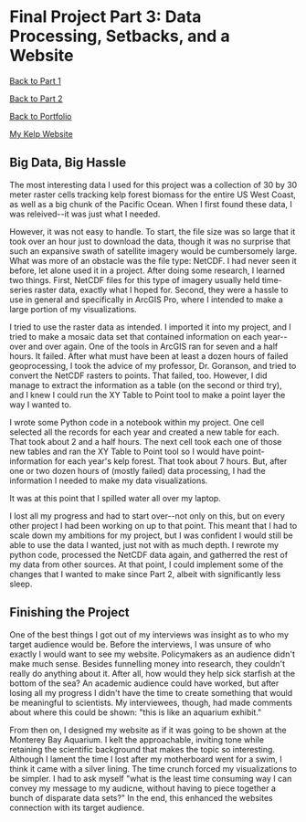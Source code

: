 # Final Project Part 3: Data Processing, Setbacks, and a Website
[Back to Part 1](kelp-proj-HNeblina.md)

[Back to Part 2](final-part-2)

[Back to Portfolio](README.md)

[My Kelp Website](https://carnegiemellon.shorthandstories.com/070951e8-c3d6-49d9-8166-4a097fa5b8f1/index.html)

## Big Data, Big Hassle
The most interesting data I used for this project was a collection of 30 by 30 meter raster cells tracking kelp forest biomass for the entire US West Coast, as well as a big chunk of the Pacific Ocean. When I first found these data, I was releived--it was just what I needed. 

However, it was not easy to handle. To start, the file size was so large that it took over an hour just to download the data, though it was no surprise that such an expansive swath of satellite imagery would be cumbersomely large. What was more of an obstacle was the file type: NetCDF. I had never seen it before, let alone used it in a project. After doing some research, I learned two things. First, NetCDF files for this type of imagery usually held time-series raster data, exactly what I hoped for. Second, they were a hassle to use in general and specifically in ArcGIS Pro, where I intended to make a large portion of my visualizations.

I tried to use the raster data as intended. I imported it into my project, and I tried to make a mosaic data set that contained information on each year--over and over again. One of the tools in ArcGIS ran for seven and a half hours. It failed. After what must have been at least a dozen hours of failed geoprocessing, I took the advice of my professor, Dr. Goranson, and tried to convert the NetCDF rasters to points. That failed, too. However, I did manage to extract the information as a table (on the second or third try), and I knew I could run the XY Table to Point tool to make a point layer the way I wanted to. 

I wrote some Python code in a notebook within my project. One cell selected all the records for each year and created a new table for each. That took about 2 and a half hours. The next cell took each one of those new tables and ran the XY Table to Point tool so I would have point-information for each year's kelp forest. That took about 7 hours. But, after one or two dozen hours of (mostly failed) data processing, I had the information I needed to make my data visualizations.

It was at this point that I spilled water all over my laptop.

I lost all my progress and had to start over--not only on this, but on every other project I had been working on up to that point. This meant that I had to scale down my ambitions for my project, but I was confident I would still be able to use the data I wanted, just not with as much depth. I rewrote my python code, processed the NetCDF data again, and gatherred the rest of my data from other sources. At that point, I could implement some of the changes that I wanted to make since Part 2, albeit with significantly less sleep.


## Finishing the Project
One of the best things I got out of my interviews was insight as to who my target audience would be. Before the interviews, I was unsure of who exactly I would want to see my website. Policymakers as an audience didn't make much sense. Besides funnelling money into research, they couldn't really do anything about it. After all, how would they help sick starfish at the bottom of the sea? An academic audience could have worked, but after losing all my progress I didn't have the time to create something that would be meaningful to scientists. My interviewees, though, had made comments about where this could be shown: "this is like an aquarium exhibit."

From then on, I designed my website as if it was going to be shown at the Monterey Bay Aquarium. I kelt the approachable, inviting tone while retaining the scientific background that makes the topic so interesting. Although I lament the time I lost after my motherboard went for a swim, I think it came with a silver lining. The time crunch forced my visualizations to be simpler. I had to ask myself "what is the least time consuming way I can convey my message to my audicne, without having to piece together a bunch of disparate data sets?" In the end, this enhanced the websites connection with its target audience.
